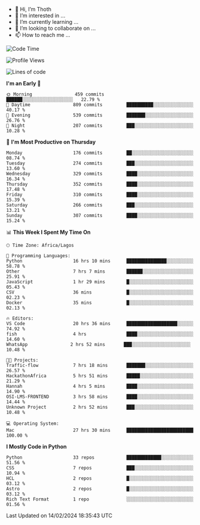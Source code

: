 <!---
thoth2357/thoth2357 is a ✨ special ✨ repository because its `README.md` (this file) appears on your GitHub profile.
You can click the Preview link to take a look at your changes.
--->

- 👋 Hi, I’m Thoth
- 👀 I’m interested in ...
- 🌱 I’m currently learning ...
- 💞️ I’m looking to collaborate on ...
- 📫 How to reach me ...




<!--START_SECTION:waka-->
![Code Time](http://img.shields.io/badge/Code%20Time-2%2C736%20hrs%2044%20mins-blue)

![Profile Views](http://img.shields.io/badge/Profile%20Views-0-blue)

![Lines of code](https://img.shields.io/badge/From%20Hello%20World%20I%27ve%20Written-30.9%20million%20lines%20of%20code-blue)

**I'm an Early 🐤** 

```text
🌞 Morning                459 commits         ██████░░░░░░░░░░░░░░░░░░░   22.79 % 
🌆 Daytime                809 commits         ██████████░░░░░░░░░░░░░░░   40.17 % 
🌃 Evening                539 commits         ███████░░░░░░░░░░░░░░░░░░   26.76 % 
🌙 Night                  207 commits         ███░░░░░░░░░░░░░░░░░░░░░░   10.28 % 
```
📅 **I'm Most Productive on Thursday** 

```text
Monday                   176 commits         ██░░░░░░░░░░░░░░░░░░░░░░░   08.74 % 
Tuesday                  274 commits         ███░░░░░░░░░░░░░░░░░░░░░░   13.60 % 
Wednesday                329 commits         ████░░░░░░░░░░░░░░░░░░░░░   16.34 % 
Thursday                 352 commits         ████░░░░░░░░░░░░░░░░░░░░░   17.48 % 
Friday                   310 commits         ████░░░░░░░░░░░░░░░░░░░░░   15.39 % 
Saturday                 266 commits         ███░░░░░░░░░░░░░░░░░░░░░░   13.21 % 
Sunday                   307 commits         ████░░░░░░░░░░░░░░░░░░░░░   15.24 % 
```


📊 **This Week I Spent My Time On** 

```text
🕑︎ Time Zone: Africa/Lagos

💬 Programming Languages: 
Python                   16 hrs 10 mins      ███████████████░░░░░░░░░░   58.78 % 
Other                    7 hrs 7 mins        ██████░░░░░░░░░░░░░░░░░░░   25.91 % 
JavaScript               1 hr 29 mins        █░░░░░░░░░░░░░░░░░░░░░░░░   05.43 % 
CSV                      36 mins             █░░░░░░░░░░░░░░░░░░░░░░░░   02.23 % 
Docker                   35 mins             █░░░░░░░░░░░░░░░░░░░░░░░░   02.13 % 

🔥 Editors: 
VS Code                  20 hrs 36 mins      ███████████████████░░░░░░   74.92 % 
fish                     4 hrs               ████░░░░░░░░░░░░░░░░░░░░░   14.60 % 
‎WhatsApp                2 hrs 52 mins       ███░░░░░░░░░░░░░░░░░░░░░░   10.48 % 

🐱‍💻 Projects: 
Traffic-flow             7 hrs 18 mins       ███████░░░░░░░░░░░░░░░░░░   26.57 % 
HackathonAfrica          5 hrs 51 mins       █████░░░░░░░░░░░░░░░░░░░░   21.29 % 
Hannah                   4 hrs 5 mins        ████░░░░░░░░░░░░░░░░░░░░░   14.90 % 
OSI-LMS-FRONTEND         3 hrs 58 mins       ████░░░░░░░░░░░░░░░░░░░░░   14.44 % 
Unknown Project          2 hrs 52 mins       ███░░░░░░░░░░░░░░░░░░░░░░   10.48 % 

💻 Operating System: 
Mac                      27 hrs 30 mins      █████████████████████████   100.00 % 
```

**I Mostly Code in Python** 

```text
Python                   33 repos            █████████████░░░░░░░░░░░░   51.56 % 
CSS                      7 repos             ███░░░░░░░░░░░░░░░░░░░░░░   10.94 % 
HCL                      2 repos             █░░░░░░░░░░░░░░░░░░░░░░░░   03.12 % 
Astro                    2 repos             █░░░░░░░░░░░░░░░░░░░░░░░░   03.12 % 
Rich Text Format         1 repo              ░░░░░░░░░░░░░░░░░░░░░░░░░   01.56 % 
```




 Last Updated on 14/02/2024 18:35:43 UTC
<!--END_SECTION:waka-->
<!--![](http://github-profile-summary-cards.vercel.app/api/cards/profile-details?username=thoth2357&theme=2077)

![](http://github-profile-summary-cards.vercel.app/api/cards/stats?username=thoth2357&theme=2077)![](http://github-profile-summary-cards.vercel.app/api/cards/productive-time?username=thoth2357&theme=2077&utcOffset=8) -->
